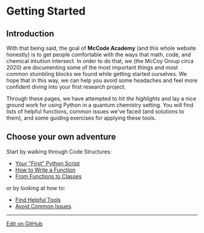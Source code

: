 # Getting Started

## Introduction
With that being said, the goal of **McCode Academy** (and this whole website honestly) is to get people comfortable with the ways that math, code, and chemical intuition intersect. In order to do that, we (the McCoy Group circa 2020) are documenting some of the most important things and most common stumbling blocks we found while getting started ourselves. We hope that in this way, we can help you avoid some headaches and feel more confident diving into your first research project. 

Through these pages, we have attempted to *hit the highlights* and lay a nice ground work for using Python in a quantum chemistry setting. You will find lists of helpful functions, common issues we've faced (and solutions to them), and some guiding exercises for applying these tools.  

## Choose your own adventure
Start by walking through Code Structures: 
* [Your "First" Python Script](FirstPythonScript.md)
* [How to Write a Function](HowToWriteAFunction.md)
* [From Functions to Classes](FunctionsToClasses.md)

or by looking at how to: 
* [Find Helpful Tools](UsefulTools.md) 
* [Avoid Common Issues](CommonIssues.md).

---
[Edit on GitHub](https://github.com/McCoyGroup/References/edit/gh-pages/McCoy%20Group%20Code%20Academy/GettingStarted/index.md)
